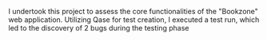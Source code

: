 I undertook this project to assess the core functionalities of the "Bookzone" web application. Utilizing Qase for test creation, I executed a test run, which led to the discovery of 2 bugs during the testing phase
